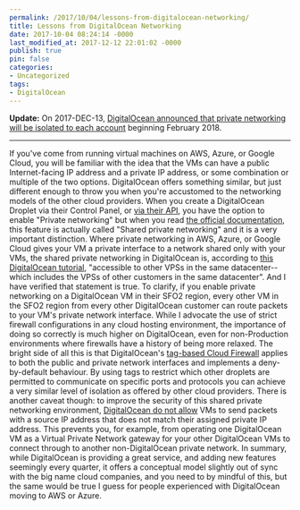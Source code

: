 ```yaml
---
permalink: /2017/10/04/lessons-from-digitalocean-networking/
title: Lessons from DigitalOcean Networking
date: 2017-10-04 08:24:14 -0000
last_modified_at: 2017-12-12 22:01:02 -0000
publish: true
pin: false
categories:
- Uncategorized
tags:
- DigitalOcean
---
```

**Update:** On 2017-DEC-13, [DigitalOcean announced that private networking will be isolated to each account](https://www.digitalocean.com/community/tutorials/digitalocean-private-networking-faq) beginning February 2018.

* * *

If you've come from running virtual machines on AWS, Azure, or Google Cloud, you will be familiar with the idea that the VMs can have a public Internet-facing IP address and a private IP address, or some combination or multiple of the two options. DigitalOcean offers something similar, but just different enough to throw you when you're accustomed to the networking models of the other cloud providers. When you create a DigitalOcean Droplet via their Control Panel, or [via their API](https://developers.digitalocean.com/documentation/v2/#create-a-new-droplet), you have the option to enable "Private networking" but when you read [the official documentation](https://www.digitalocean.com/community/tutorials/how-to-set-up-and-use-digitalocean-private-networking), this feature is actually called "Shared private networking" and it is a very important distinction. Where private networking in AWS, Azure, or Google Cloud gives your VM a private interface to a network shared only with your VMs, the shared private networking in DigitalOcean is, according to [this DigitalOcean tutorial](https://www.digitalocean.com/community/tutorials/how-to-isolate-servers-within-a-private-network-using-iptables), "accessible to other VPSs in the same datacenter--which includes the VPSs of other customers in the same datacenter". And I have verified that statement is true. To clarify, if you enable private networking on a DigitalOcean VM in their SFO2 region, every other VM in the SFO2 region from every other DigitalOcean customer can route packets to your VM's private network interface. While I advocate the use of strict firewall configurations in any cloud hosting environment, the importance of doing so correctly is much higher on DigitalOcean, even for non-Production environments where firewalls have a history of being more relaxed. The bright side of all this is that DigitalOcean's [tag-based Cloud Firewall](https://www.digitalocean.com/community/tutorials/how-to-organize-digitalocean-cloud-firewalls#using-tags) applies to both the public and private network interfaces and implements a deny-by-default behaviour. By using tags to restrict which other droplets are permitted to communicate on specific ports and protocols you can achieve a very similar level of isolation as offered by other cloud providers. There is another caveat though: to improve the security of this shared private networking environment, [DigitalOcean do not allow](https://www.digitalocean.com/community/questions/nat-gateway-on-digital-ocean-s-droplet-possible?answer=13896) VMs to send packets with a source IP address that does not match their assigned private IP address. This prevents you, for example, from operating one DigitalOcean VM as a Virtual Private Network gateway for your other DigitalOcean VMs to connect through to another non-DigitalOcean private network. In summary, while DigitalOcean is providing a great service, and adding new features seemingly every quarter, it offers a conceptual model slightly out of sync with the big name cloud companies, and you need to by mindful of this, but the same would be true I guess for people experienced with DigitalOcean moving to AWS or Azure.

